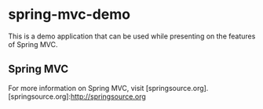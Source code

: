 spring-mvc-demo
===
This is a demo application that can be used while presenting on the features of Spring MVC.

Spring MVC
---
For more information on Spring MVC, visit [springsource.org].
[springsource.org]:http://springsource.org